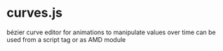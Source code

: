 # curves.js
bézier curve editor for animations to manipulate values over time
can be used from a script tag or as AMD module
